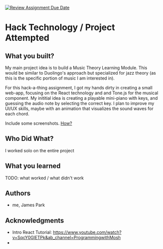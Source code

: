 [![Review Assignment Due Date](https://classroom.github.com/assets/deadline-readme-button-22041afd0340ce965d47ae6ef1cefeee28c7c493a6346c4f15d667ab976d596c.svg)](https://classroom.github.com/a/YLbyQW4X)
# Hack Technology / Project Attempted


## What you built? 
My main project idea is to build a Music Theory Learning Module. This would be similar to Duolingo's approach but specialized for jazz theory (as this is the specific portion of music I am interested in).

For this hack-a-thing assignment, I got my hands dirty in creating a small web-app, focusing on the React technology and and Tone.js for the musical component. My inititial idea is creating a playable mini-piano with keys, and guessing the audio note by selecting the correct key. I plan to improve my UI/UX skills, maybe with an animation that visualizes the sound waves for each chord.


Include some screenshots.
[How?](https://help.github.com/articles/about-readmes/#relative-links-and-image-paths-in-readme-files)

## Who Did What?
I worked solo on the entire project

## What you learned

TODO: what worked / what didn't work

## Authors
- me, James Park

## Acknowledgments
- Intro React Tutorial: https://www.youtube.com/watch?v=SqcY0GlETPk&ab_channel=ProgrammingwithMosh
- 
